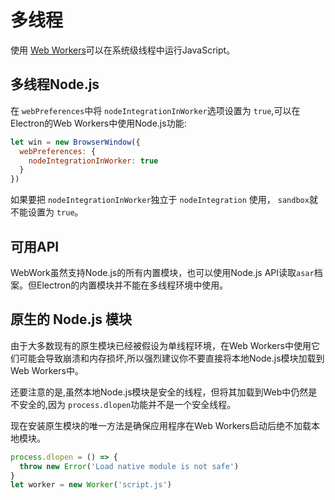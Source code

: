 # 多线程

使用 [Web Workers][web-workers]可以在系统级线程中运行JavaScript。

## 多线程Node.js

在 `webPreferences`中将 `n​​odeIntegrationInWorker`选项设置为 `true`,可以在Electron的Web Workers中使用Node.js功能:

```javascript
let win = new BrowserWindow({
  webPreferences: {
    nodeIntegrationInWorker: true
  }
})
```

 如果要把 `nodeIntegrationInWorker`独立于 `nodeIntegration` 使用， `sandbox`就不能设置为 `true`。

## 可用API

WebWork虽然支持Node.js的所有内置模块，也可以使用Node.js API读取`asar`档案。但Electron的内置模块并不能在多线程环境中使用。

## 原生的 Node.js 模块


由于大多数现有的原生模块已经被假设为单线程环境，在Web Workers中使用它们可能会导致崩溃和内存损坏,所以强烈建议你不要直接将本地Node.js模块加载到Web Workers中。

还要注意的是,虽然本地Node.js模块是安全的线程，但将其加载到Web中仍然是不安全的,因为 `process.dlopen`功能并不是一个安全线程。

现在安装原生模块的唯一方法是确保应用程序在Web Workers启动后绝不加载本地模块。
```javascript
process.dlopen = () => {
  throw new Error('Load native module is not safe')
}
let worker = new Worker('script.js')
```

[web-workers]: https://developer.mozilla.org/en/docs/Web/API/Web_Workers_API/Using_web_workers